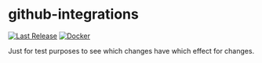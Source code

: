 # github-integrations

[![Last Release](https://img.shields.io/github/v/release/dadrus/github-integrations?color=blue&include_prereleases&sort=semver&label=last%20release)](https://github.com/dadrus/github-integrations/releases/latest)
[![Docker](https://img.shields.io/docker/v/dadrus/github-integrations?color=lightblue&label=docker)](https://hub.docker.com/repository/docker/dadrus/github-integrations)

Just for test purposes to see which changes have which effect for changes.